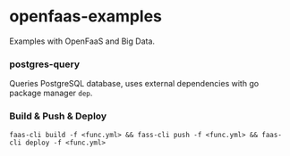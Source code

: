 # openfaas-examples
Examples with OpenFaaS and Big Data.

### postgres-query 
Queries PostgreSQL database, uses external dependencies with go package manager `dep`.

### Build & Push & Deploy
```
faas-cli build -f <func.yml> && fass-cli push -f <func.yml> && faas-cli deploy -f <func.yml>
```
